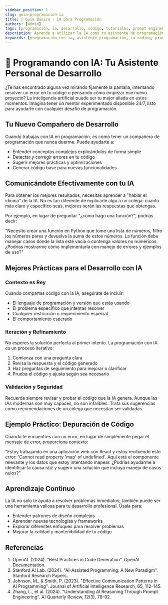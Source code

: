 ```yaml
---
sidebar_position: 1
slug: guia-programacion-ia
title: 🚀 Guía Básica - IA para Programación
authors: [admin]
tags: [programación, ia, desarrollo, código, tutoriales, prompt engineering, inteligencia artificial]
description: Aprende a utilizar la IA como tu asistente de programación personal. Guía básica con ejemplos prácticos y técnicas probadas.
keywords: [programación con ia, asistente programación, ia coding, prompt engineering, desarrollo software, chatgpt programación]
---
```


# 🚀 Programando con IA: Tu Asistente Personal de Desarrollo

¿Te has encontrado alguna vez mirando fijamente la pantalla, intentando resolver un error en tu código o pensando cómo empezar ese nuevo proyecto? La inteligencia artificial puede ser tu mejor aliada en estos momentos. Imagina tener un mentor experimentado disponible 24/7, listo para ayudarte con cualquier desafío de programación.

## Tu Nuevo Compañero de Desarrollo

Cuando trabajas con IA en programación, es como tener un compañero de programación que nunca duerme. Puede ayudarte a:

- Entender conceptos complejos explicándolos de forma simple
- Detectar y corregir errores en tu código
- Sugerir mejores prácticas y optimizaciones
- Generar código base para nuevas funcionalidades

## Comunicándote Efectivamente con tu IA

Para obtener los mejores resultados, necesitas aprender a "hablar el idioma" de la IA. No es tan diferente de explicarle algo a un colega: cuanto más claro y específico seas, mejores serán las respuestas que obtengas.

Por ejemplo, en lugar de preguntar "¿cómo hago una función?", podrías decir:

"Necesito crear una función en Python que tome una lista de números, filtre los números pares y devuelva la suma de estos números. La función debe manejar casos donde la lista esté vacía o contenga valores no numéricos. ¿Podrías mostrarme cómo implementarla con manejo de errores y ejemplos de uso?"

## Mejores Prácticas para el Desarrollo con IA

### Contexto es Rey

Cuando compartas código con la IA, asegúrate de incluir:
- El lenguaje de programación y versión que estás usando
- El problema específico que intentas resolver
- Cualquier restricción o requerimiento especial
- El comportamiento esperado

### Iteración y Refinamiento

No esperes la solución perfecta al primer intento. La programación con IA es un proceso iterativo:

1. Comienza con una pregunta clara
2. Revisa la respuesta y el código generado
3. Haz preguntas de seguimiento para mejorar o clarificar
4. Prueba el código y ajusta según sea necesario

### Validación y Seguridad

Recuerda siempre revisar y probar el código que la IA genera. Aunque las IAs modernas son muy capaces, no son infalibles. Trata sus sugerencias como recomendaciones de un colega que necesitan ser validadas.

## Ejemplo Práctico: Depuración de Código

Cuando te encuentres con un error, en lugar de simplemente pegar el mensaje de error, proporciona contexto:

"Estoy trabajando en una aplicación web con React y estoy recibiendo este error: 'Cannot read property 'map' of undefined'. Aquí está el componente relevante y los datos que estoy intentando mapear. ¿Podrías ayudarme a identificar la causa raíz y sugerir una solución que incluya manejo de casos nulos?"

## Aprendizaje Continuo

La IA no solo te ayuda a resolver problemas inmediatos; también puede ser una herramienta valiosa para tu desarrollo profesional. Úsala para:

- Entender patrones de diseño complejos
- Aprender nuevas tecnologías y frameworks
- Explorar diferentes enfoques para resolver problemas
- Mejorar la calidad y mantenibilidad de tu código

## Referencias

1. OpenAI. (2024). "Best Practices in Code Generation". OpenAI Documentation.
2. Stanford AI Lab. (2024). "AI-Assisted Programming: A New Paradigm". Stanford Research Papers.
3. Johnson, M., & Smith, P. (2023). "Effective Communication Patterns in AI Programming". Journal of Artificial Intelligence Research, 65, 112-145.
4. Zhang, L., et al. (2024). "Understanding AI Reasoning Through Prompt Engineering". AI Quarterly Review, 12(3), 78-92.
